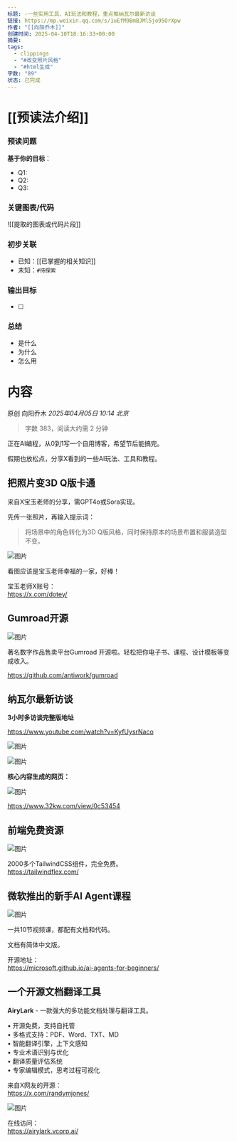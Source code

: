 ```yaml
---
标题: -一些实用工具、AI玩法和教程，重点推纳瓦尔最新访谈
链接: https://mp.weixin.qq.com/s/1uEfM9BmBJMl5jo95OrXpw
作者: "[[向阳乔木]]"
创建时间: 2025-04-10T18:16:33+08:00
摘要: 
tags:
  - clippings
  - "#改变照片风格"
  - "#html生成"
字数: "89"
状态: 已完成
---
```

# [[预读法介绍]]
### 预读问题  
**基于你的目标**：
- Q1: 
- Q2: 
- Q3:   

### 关键图表/代码  
![[提取的图表或代码片段]]
### 初步关联  
- 已知：[[已掌握的相关知识]]  
- 未知：`#待探索`  

### 输出目标
- [ ] 

### 总结
- 是什么
- 为什么
- 怎么用

# 内容
原创 向阳乔木 *2025年04月05日 10:14* *北京*

> 字数 383，阅读大约需 2 分钟

正在AI编程，从0到1写一个自用博客，希望节后能搞完。

假期也放松点，分享X看到的一些AI玩法、工具和教程。

## 把照片变3D Q版卡通

来自X宝玉老师的分享，需GPT4o或Sora实现。

先传一张照片，再输入提示词：

> 将场景中的角色转化为3D Q版风格，同时保持原本的场景布置和服装造型不变。

![图片](https://mmbiz.qpic.cn/mmbiz_png/jibL99tg2bCVTdBEtJibGBsmI42ta4iagH6WuXicaDOCjPcTQPbqgpcMIQv7RL8d7ibatTyXc3jDBje5f5ibUj2QLxBQ/640?wx_fmt=png&from=appmsg&tp=webp&wxfrom=5&wx_lazy=1&wx_co=1)

看图应该是宝玉老师幸福的一家，好棒！

宝玉老师X账号：  
https://x.com/dotey/

## Gumroad开源

![图片](https://mmbiz.qpic.cn/mmbiz_png/jibL99tg2bCVTdBEtJibGBsmI42ta4iagH6HNyEqur5kBJrrdnatN8ia1QRzXDgOdYMjueiciapmVM9cayDEUhYcYTvg/640?wx_fmt=png&from=appmsg&tp=webp&wxfrom=5&wx_lazy=1&wx_co=1)

著名数字作品售卖平台Gumroad 开源啦。轻松把你电子书、课程、设计模板等变成收入。

https://github.com/antiwork/gumroad

## 纳瓦尔最新访谈

**3小时多访谈完整版地址**

https://www.youtube.com/watch?v=KyfUysrNaco

![图片](https://mmbiz.qpic.cn/mmbiz_png/jibL99tg2bCVTdBEtJibGBsmI42ta4iagH6G2ElQoqTJHt8fOiaDy3K004v7VnPufPwKk5FFm2mXEFrCjn8YkqMU4A/640?wx_fmt=png&from=appmsg&tp=webp&wxfrom=5&wx_lazy=1&wx_co=1)

![图片](https://mmbiz.qpic.cn/mmbiz_png/jibL99tg2bCVTdBEtJibGBsmI42ta4iagH6FyCLebmc7a0eTgxBia983pNH1waGnB1ib9xnSBQrN0JmXymLeIDnZkBg/640?wx_fmt=png&from=appmsg&tp=webp&wxfrom=5&wx_lazy=1&wx_co=1)

**核心内容生成的网页：**

![图片](https://mmbiz.qpic.cn/mmbiz_png/jibL99tg2bCVTdBEtJibGBsmI42ta4iagH61ozUGkzcrmjx46n9r2cMeLFqJD3e6AgFmSM9Hjobq1vNCXf0beMdng/640?wx_fmt=png&from=appmsg&tp=webp&wxfrom=5&wx_lazy=1&wx_co=1)

https://www.32kw.com/view/0c53454

## 前端免费资源

![图片](https://mmbiz.qpic.cn/mmbiz_png/jibL99tg2bCVTdBEtJibGBsmI42ta4iagH6QLyWYl2TvZoYibyQRDPkTwOWICicoacsoldbkdP6khOo3hkj9rFAgKQQ/640?wx_fmt=png&from=appmsg&tp=webp&wxfrom=5&wx_lazy=1&wx_co=1)

2000多个TailwindCSS组件，完全免费。  
https://tailwindflex.com/

## 微软推出的新手AI Agent课程

![图片](https://mmbiz.qpic.cn/mmbiz_png/jibL99tg2bCVTdBEtJibGBsmI42ta4iagH6xiaYNz3tUicg6wQ4BticRnYicicjLrfgLfiaZ0g6cvguXYT0SSDwNdouqGIA/640?wx_fmt=png&from=appmsg&tp=webp&wxfrom=5&wx_lazy=1&wx_co=1)

一共10节视频课，都配有文档和代码。

文档有简体中文版。

开源地址：  
https://microsoft.github.io/ai-agents-for-beginners/

## 一个开源文档翻译工具

**AiryLark** \- 一款强大的多功能文档处理与翻译工具。

• 开源免费，支持自托管  
• 多格式支持：PDF、Word、TXT、MD  
• 智能翻译引擎，上下文感知  
• 专业术语识别与优化  
• 翻译质量评估系统  
• 专家编辑模式，思考过程可视化

来自X网友的开源：  
https://x.com/randymjones/

![图片](https://mmbiz.qpic.cn/mmbiz_png/jibL99tg2bCVTdBEtJibGBsmI42ta4iagH66uCpMKoYxex4OjEauAIO2hXV2Nibkz6dGRz4N9PnYQOPAkQqeFU1Elw/640?wx_fmt=png&from=appmsg)

在线访问：  
https://airylark.vcorp.ai/

